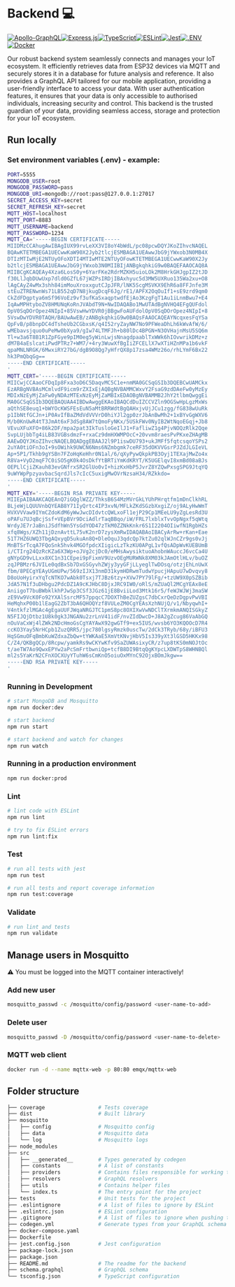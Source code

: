 # Backend 💻

[![Apollo-GraphQL](https://img.shields.io/badge/-ApolloGraphQL-311C87?style=for-the-badge&logo=apollo-graphql)](https://www.apollographql.com/)[![Express.js](https://img.shields.io/badge/express.js-%23404d59.svg?style=for-the-badge&logo=express&logoColor=%2361DAFB)](https://expressjs.com/)[![TypeScript](https://img.shields.io/badge/typescript-%23007ACC.svg?style=for-the-badge&logo=typescript&logoColor=white)](https://www.typescriptlang.org/)[![ESLint](https://img.shields.io/badge/ESLint-4B3263?style=for-the-badge&logo=eslint&logoColor=white)](https://eslint.org/)[![Jest](https://img.shields.io/badge/-jest-%23C21325?style=for-the-badge&logo=jest&logoColor=white)](https://jestjs.io/)[![.ENV](https://img.shields.io/badge/.ENV-22272e?style=for-the-badge&logo=.env)](https://github.com/motdotla/dotenv#readme)[![Docker](https://img.shields.io/badge/docker-%230db7ed.svg?style=for-the-badge&logo=docker&logoColor=white)](https://www.docker.com/)

Our robust backend system seamlessly connects and manages your IoT ecosystem. It efficiently retrieves data from ESP32 devices via MQTT and securely stores it in a database for future analysis and reference.
It also provides a GraphQL API tailored for our mobile application, providing a user-friendly interface to access your data. With user authentication features, it ensures that your data is only accessible to authorised individuals, increasing security and control. This backend is the trusted guardian of your data, providing seamless access, storage and protection for your IoT ecosystem.

## Run locally

### Set environment variables (.env) - example:

```bash
PORT=5555
MONGODB_USER=root
MONGODB_PASSWORD=pass
MONGODB_URI=mongodb://root:pass@127.0.0.1:27017
SECRET_ACCESS_KEY=secret
SECRET_REFRESH_KEY=secret
MQTT_HOST=localhost
MQTT_PORT=8883
MQTT_USERNAME=backend
MQTT_PASSWORD=1234
MQTT_CA='-----BEGIN CERTIFICATE-----
MIIDMzCCAhugAwIBAgIUX99rvLeXX3VI8oY4bWdL/pc08pcwDQYJKoZIhvcNAQEL
BQAwKTETMBEGA1UECwwKaW90X2Jyb2tlcjESMBAGA1UEAwwJbG9jYWxob3N0MB4X
DTIzMTIwMjE2NTUyOFoXDTI4MTIwMTE2NTUyOFowKTETMBEGA1UECwwKaW90X2Jy
b2tlcjESMBAGA1UEAwwJbG9jYWxob3N0MIIBIjANBgkqhkiG9w0BAQEFAAOCAQ8A
MIIBCgKCAQEAy4Xza6LosS0y+6YarFKe2RdrMZKH5uioLOk2M8HrkGHJgpIZ2tJD
f30LlJqbDUwUxp7dld0GZfL67jWZPsIRDjIBAxhyuc5d3MW5UXRuo135Wa2xu+O8
lAgCAyZ4wMx3shh84imMouXroxxgutCJpJFR/lNK5ScgMSVKX9EhR6a8FFJnfe3M
stEuZTRENwnWs71LB552qD7N8jkugDcqF6Jg/rE1/APFX2OqOuIf1+sE9zrd9qm0
CkZdFDgptya6mSf96VoEz9vf3ufKaSxaqptwdfEjAo3KzgFgT1Au1iLnmBwu7+E4
IqAwMPHtyboZV8HMUNqKoRnJVAbdT9N+NwIDAQABo1MwUTAdBgNVHQ4EFgQUFdol
OpV0SqDOrOpez4NIpI+85VswHwYDVR0jBBgwFoAUFdolOpV0SqDOrOpez4NIpI+8
5VswDwYDVR0TAQH/BAUwAwEB/zANBgkqhkiG9w0BAQsFAAOCAQEAYNcqxesFqYSa
QpFvB/p8bnpDC4dTsheUb2CGbxsK/q4I52ryZayNW7No9PFWeaDhLh6kWvAfW/6/
wMEbavsjquo0uPeMw0bXya9/gIw74LTMFJh+b80lDc4BPGN+N3OVHajnMsU5SQ6m
Tl+w3a6T8B1R1ZpFGye9pIM0eg5yWinLwjsNnagdpaablTxWWk6hIOvwrikDMz+z
dM7B4aEslcatiPwdPTRz7+WM7/+4ry3WuwXfBgIiZFCELlX7wXTiHZnMPa1b6vkF
qpaMNLNRGK/6MwxiRY27bG/dgB9O8Qg7yHfrQX8p17zsa4WMz26o/rhLYmF6Bx22
hk3PmQbqGg==
-----END CERTIFICATE-----
'
MQTT_CERT='-----BEGIN CERTIFICATE-----
MIICwjCCAaoCFDqIp8Fxa3oD6C5DaqvMC5C1e+nmMA0GCSqGSIb3DQEBCwUAMCkx
EzARBgNVBAsMCmlvdF9icm9rZXIxEjAQBgNVBAMMCWxvY2FsaG9zdDAeFw0yMzEy
MDIxNzEyMjZaFw0yNDAzMTExNzEyMjZaMBIxEDAOBgNVBAMMB2JhY2tlbmQwggEi
MA0GCSqGSIb3DQEBAQUAA4IBDwAwggEKAoIBAQCdDuIZCCVZln9OGSwHpLgzMxWs
aQthSE8euq1+bWYOcKWSFEsEuN5aMtBRRWdtBgQAHxjvUjJCu1zgg/fG838wUuRk
p1IbNtfGCJn+iP0AvIfBaZMdVdVVVrD0hiYJl2gp0zrJbAnBwMh2+1xBYvGgWXV6
M/b0KnUwR4tT3JmAt6xF3dSg8AW7tQmoFyNKx/5USkFWv0NyIB2WtNqoEGqj+Jb8
VEvuXFuXFO+86k2DF/mpa2pat3IkTusloGeIlJ1+FafliwZ1g4PjvNOQzRlk2Qqe
SvpLUjbbTg4iLB83VGBsdmzF+rxaCz9dmHXWMPOcC+20vvm8raesPvPKxeZHAgMB
AAEwDQYJKoZIhvcNAQELBQADggEBAAJ2l9P1iswDU793+ukJMFf5fqtcsqoYSPs2
2uYA0tiOFn3oI+9sOWihk9UWCN6Nms6NZmbgmk7ceRF35dOKVVGsrPJZdJLGIeVL
Ap+5P1/Tkhb9gYSBn7FZoHqKeHhr0N1al/6/qXyPywQkpkPB3Oyj1TEXajMwZo4x
R8Va+VyD2mqF7C0iSO5gK0k4OsDkfYtBRTiYmKdKRYT/K5UGElqvI8xmBd08aBJs
OEPLlCjiZKauh83evGNfrxSR2GlUo0vI+hizKxHbP5JvrZ8YZQwPxsgSPG9JtqYQ
9uWYWpPpzyavbacSqrdJls7cIcC5uxigMwOVrNzsaH34/RZkkdo=
-----END CERTIFICATE-----
'
MQTT_KEY='-----BEGIN RSA PRIVATE KEY-----
MIIEpAIBAAKCAQEAnQ7iGQglWZZ/ThksB6S4MzMVrGkLYUhPHrqtfm1mDnClkhRL
BLjeWjLQUUVnbQYEAB8Y71IyQrtc4IP3xvN/MFLkZKdSGzbXxgiZ/oj9ALyHwWmT
HVXVVVaw9IYmCZdoKdM6yWwJwcDIdvtcQWLxoFl1ejP29Cp1MEeLU9yZgLesRd3U
oPAFu7UJqBcjSsf+VEpBVr9DciAdlrTaqBBqo/iW/FRL7lxblxTvvOpNgxf5qWtq
WrdyJE7rJaBniJSdfhWn5YsGdYOD47zTkM0ZZNkKnkr6S1I2204OIiwfN1RgbHZs
xfq8Wgs/XZh11jDznAvttL75vK2nrD7zysXmRwIDAQABAoIBACyArRw+rKan+Eae
51T7HZ6UWQ3TbgAQxyqD5ukuAn8Q+DleOquJ3qdcQp7ktZu02qlWJnCZr9gs0vJj
MnBTSrTcqA7FQoSnk5hvk4MGOfpdcXIigicLzTkzKU0APgL1vfQsADpWvKUEBUmB
i/CTIrg24QzRcKZa6X3Wp+oJVg2cjDc0/eMHsAwysiktuoAhobnWAuccJ6vcCa4U
gNYpGD9vLLxx8XC1n31CEpei9pFixmV9UzvOEgMURWNk8XM03kJAmOtlHLv/buOZ
zqJPBMzr6JVILe0qdBxSb7DxGSGyvhZWjy3yyGFjLLyeglTwDOsq/otzjEhLnUwX
fbm/8PECgYEAyUGmUPw/569zIJX13nmD31kymHDRwmTudwYpucjHApuU7wDvqvy8
D8oUoHyirxYqTcNTKO7wAbk0Tsxj7TJBz6tzy+XVw7PY79lFg/+tzUW9X0pSZBib
JdA57N1f3uDHbgu2PdcDZ1A9cKJHbC8DjxJRC9IW0/oRlS/mZUaQl2MCgYEAx8eE
AniigoT7buBWbklkhPJwSp3CSf3JGz61jE8BviiLod3Mtk16r5/feWJWJWj3maSW
zE9Vw9VcK0Fo92YXAlSsrcMF57ppqcC7DOXThBeZUZgsC7dbCxrQeDzDgpvPwVBI
HeMqhxP00b1lEagG2ZbT3bA6QHOQYzf8VULeZM0CgYEAsXzhNUjQ/v1/NbyqwhI+
V4ntkfzlMGAc4gEgaUUFJWqaNRGJTC1pmS8pc8OXIXwVwNDClTXrmkmANQISGkyZ
N5FIJQjDtbz1U8k0gk3JNGANu2zrLnV41idF/nvZIdDwcD+J8A2gZcug86VaAbGQ
nOuVaCxWj4lZWk2NDcHmoGsCgYAYAwX92gwGTf9+ex5IUS/wvsb6YO3KQOOcD7R4
ccKO3Yay5NrHCpb1ZuzQRR5/jpc780lgsyRmzk0uscTw/2dCk3TRyb/68y/iBFU3
HqSGmuOFqBmbKuWZdxaZbQw+tYWKAaE5XmVtKNvjHbV5Is339yXt3lGSD5HKKx98
C/Z4/QKBgQCp/8Rcpw/yamkRs9wCKYwKfv9SaZUWAsixyCR/z7up8tKS0mNOJtOc
t/aeTW7Ao9QwxEPYw2aPcSmFrtbwniQp+tcfB8DI9BtqQgKYpcLXDWTpS8WHNBQl
ml2s5YaKrN2CFnXOCXUyYTuhW6sCmKnO5oiuOxMYnC92OjxBOmJkgw==
-----END RSA PRIVATE KEY-----
'
```

### Running in Development

```bash
# start MongoDB and Mosquitto 
npm run docker:dev

# start backend
npm run start

# start backend and watch for changes
npm run watch
```

### Running in a production environment

```bash
npm run docker:prod
```

### Lint

```bash
# lint code with ESLint
npm run lint

# try to fix ESLint errors
npm run lint:fix
```

### Test

```bash
# run all tests with jest
npm run test

# run all tests and report coverage information
npm run test:coverage
```

### Validate

```bash
# run lint and tests
npm run validate
```

## Manage users in Mosquitto
:warning: You must be logged into the MQTT container interactively!

### Add new user

```bash
mosquitto_passwd -c /mosquitto/config/password <user-name-to-add>
```

### Delete user

```bash
mosquitto_passwd -D /mosquitto/config/password <user-name-to-delete>
```

### MQTT web client

```bash
docker run -d --name mqttx-web -p 80:80 emqx/mqttx-web
```

## Folder structure

```bash
├── coverage                 # Tests coverage
├── dist                     # Built library
├── mosquitto
│   ├── config               # Mosquitto config
│   ├── data                 # Mosquitto data
│   └── log                  # Mosquitto logs
├── node_modules
├── src                      
│   ├── __generated__        # Types generated by codegen
│   ├── constants            # A list of constants
│   ├── providers            # Contains files responsible for working to external APIs, database, etc.
│   ├── resolvers            # GraphQL resolvers
│   ├── utils                # Contains helper files
│   └── index.ts             # The entry point for the project
├── tests                    # Unit tests for the project
├── .eslintignore            # A list of files to ignore by ESLint
├── .eslintrc.json           # ESLint configuration
├── .gitignore               # A list of files to ignore when pushing to Github
├── codegen.yml              # Generate types from your GraphQL schema 
├── docker-compose.yaml        
├── Dockerfile               
├── jest.config.json         # Jest configuration
├── package-lock.json        
├── package.json
├── README.md                # The readme for the backend
├── schema.graphql           # GraphQL schema 
└── tsconfig.json            # TypeScript configuration
```
